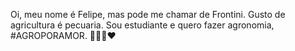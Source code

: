 Oi, meu nome é Felipe, mas pode me chamar de Frontini. Gusto de agricultura é pecuaria.
Sou estudiante e quero fazer agronomia, #AGROPORAMOR. 🌱🌱🌱❤

